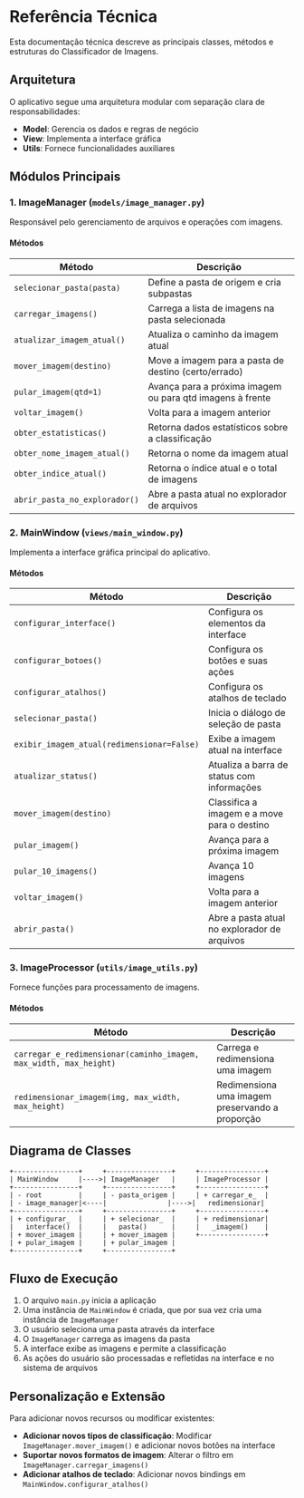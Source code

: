 # Referência Técnica

Esta documentação técnica descreve as principais classes, métodos e estruturas do Classificador de Imagens.

## Arquitetura

O aplicativo segue uma arquitetura modular com separação clara de responsabilidades:

- **Model**: Gerencia os dados e regras de negócio
- **View**: Implementa a interface gráfica
- **Utils**: Fornece funcionalidades auxiliares

## Módulos Principais

### 1. ImageManager (`models/image_manager.py`)

Responsável pelo gerenciamento de arquivos e operações com imagens.

#### Métodos

| Método | Descrição |
|--------|-----------|
| `selecionar_pasta(pasta)` | Define a pasta de origem e cria subpastas |
| `carregar_imagens()` | Carrega a lista de imagens na pasta selecionada |
| `atualizar_imagem_atual()` | Atualiza o caminho da imagem atual |
| `mover_imagem(destino)` | Move a imagem para a pasta de destino (certo/errado) |
| `pular_imagem(qtd=1)` | Avança para a próxima imagem ou para qtd imagens à frente |
| `voltar_imagem()` | Volta para a imagem anterior |
| `obter_estatisticas()` | Retorna dados estatísticos sobre a classificação |
| `obter_nome_imagem_atual()` | Retorna o nome da imagem atual |
| `obter_indice_atual()` | Retorna o índice atual e o total de imagens |
| `abrir_pasta_no_explorador()` | Abre a pasta atual no explorador de arquivos |

### 2. MainWindow (`views/main_window.py`)

Implementa a interface gráfica principal do aplicativo.


#### Métodos

| Método | Descrição |
|--------|-----------|
| `configurar_interface()` | Configura os elementos da interface |
| `configurar_botoes()` | Configura os botões e suas ações |
| `configurar_atalhos()` | Configura os atalhos de teclado |
| `selecionar_pasta()` | Inicia o diálogo de seleção de pasta |
| `exibir_imagem_atual(redimensionar=False)` | Exibe a imagem atual na interface |
| `atualizar_status()` | Atualiza a barra de status com informações |
| `mover_imagem(destino)` | Classifica a imagem e a move para o destino |
| `pular_imagem()` | Avança para a próxima imagem |
| `pular_10_imagens()` | Avança 10 imagens |
| `voltar_imagem()` | Volta para a imagem anterior |
| `abrir_pasta()` | Abre a pasta atual no explorador de arquivos |

### 3. ImageProcessor (`utils/image_utils.py`)

Fornece funções para processamento de imagens.

#### Métodos

| Método | Descrição |
|--------|-----------|
| `carregar_e_redimensionar(caminho_imagem, max_width, max_height)` | Carrega e redimensiona uma imagem |
| `redimensionar_imagem(img, max_width, max_height)` | Redimensiona uma imagem preservando a proporção |

## Diagrama de Classes

```
+----------------+     +----------------+     +----------------+
| MainWindow     |---->| ImageManager   |     | ImageProcessor |
+----------------+     +----------------+     +----------------+
| - root         |     | - pasta_origem |     | + carregar_e_  |
| - image_manager|<----|               |---->|   redimensionar|
+----------------+     +----------------+     +----------------+
| + configurar_  |     | + selecionar_  |     | + redimensionar|
|   interface()  |     |   pasta()      |     |   _imagem()    |
| + mover_imagem |     | + mover_imagem |     +----------------+
| + pular_imagem |     | + pular_imagem |
+----------------+     +----------------+
```

## Fluxo de Execução

1. O arquivo `main.py` inicia a aplicação
2. Uma instância de `MainWindow` é criada, que por sua vez cria uma instância de `ImageManager`
3. O usuário seleciona uma pasta através da interface
4. O `ImageManager` carrega as imagens da pasta
5. A interface exibe as imagens e permite a classificação
6. As ações do usuário são processadas e refletidas na interface e no sistema de arquivos

## Personalização e Extensão

Para adicionar novos recursos ou modificar existentes:

- **Adicionar novos tipos de classificação**: Modificar `ImageManager.mover_imagem()` e adicionar novos botões na interface
- **Suportar novos formatos de imagem**: Alterar o filtro em `ImageManager.carregar_imagens()`
- **Adicionar atalhos de teclado**: Adicionar novos bindings em `MainWindow.configurar_atalhos()`
